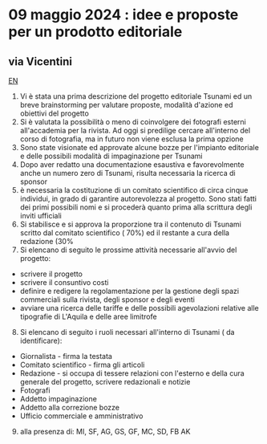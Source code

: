 <!-- Matomo -->
<script>
  var _paq = window._paq = window._paq || [];
  /* tracker methods like "setCustomDimension" should be called before "trackPageView" */
  _paq.push(['trackPageView']);
  _paq.push(['enableLinkTracking']);
  (function() {
    var u="//matomodocker.azurewebsites.net/";
    _paq.push(['setTrackerUrl', u+'matomo.php']);
    _paq.push(['setSiteId', '7']);
    var d=document, g=d.createElement('script'), s=d.getElementsByTagName('script')[0];
    g.async=true; g.src=u+'matomo.js'; s.parentNode.insertBefore(g,s);
  })();
</script>
<!-- End Matomo Code -->

# 09 maggio 2024 : idee e proposte per un prodotto editoriale
## via Vicentini
[EN](https://spazio--genesi-github-io.translate.goog/sg_assemblee/verbali/240509.html?_x_tr_sl=it&_x_tr_tl=en&_x_tr_hl=it&_x_tr_pto=wapp)
1. Vi è stata una prima descrizione del progetto editoriale Tsunami ed un breve brainstorming per valutare proposte, modalità d'azione ed obiettivi del progetto
2. Si è valutata la possibilità o meno di coinvolgere dei fotografi esterni all'accademia per la rivista. Ad oggi si predilige cercare all'interno del corso di fotografia, ma in futuro non viene esclusa la prima opzione
3. Sono state visionate ed approvate alcune bozze per l'impianto editoriale e delle possibili modalità di impaginazione per Tsunami
4. Dopo aver redatto una documentazione esaustiva e favorevolmente anche un numero zero di Tsunami, risulta necessaria la ricerca di sponsor
5. è necessaria la costituzione  di un comitato scientifico di circa cinque individui, in grado di garantire autorevolezza al progetto. Sono stati fatti dei primi possibili nomi e si procederà  quanto prima alla scrittura degli inviti ufficiali 
6. Si stabilisce e si approva la proporzione tra il contenuto di Tsunami scritto dal comitato scientifico ( 70%) ed il restante a cura della redazione (30%
7. Si elencano di seguito le prossime attività necessarie all'avvio del progetto: 
- scrivere il progetto
- scrivere il consuntivo costi
- definire e redigere la regolamentazione per la gestione degli spazi commerciali sulla rivista, degli sponsor e degli eventi
- avviare una ricerca delle tariffe e delle possibili agevolazioni relative alle tipografie di L'Aquila e delle aree limitrofe
8. Si elencano di seguito i ruoli necessari all'interno di Tsunami ( da identificare):
- Giornalista - firma la testata
- Comitato scientifico - firma gli articoli
- Redazione - si occupa di tessere relazioni con l'esterno e della cura generale del progetto, scrivere redazionali e notizie
- Fotografi
- Addetto impaginazione
- Addetto alla correzione bozze
- Ufficio commerciale e amministrativo
9. alla presenza di: MI, SF, AG, GS, GF, MC, SD, FB AK
